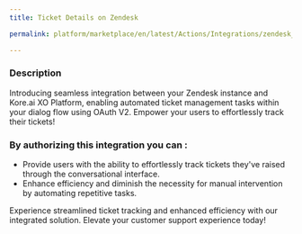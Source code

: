 ```yaml
---
title: Ticket Details on Zendesk

permalink: platform/marketplace/en/latest/Actions/Integrations/zendesk_ticketDetails

---
```


### Description

Introducing seamless integration between your Zendesk instance and Kore.ai XO Platform, enabling automated ticket management tasks within your dialog flow using OAuth V2. Empower your users to effortlessly track their tickets!

### By authorizing this integration you can :
- Provide users with the ability to effortlessly track tickets they've raised through the conversational interface.
- Enhance efficiency and diminish the necessity for manual intervention by automating repetitive tasks.

Experience streamlined ticket tracking and enhanced efficiency with our integrated solution. Elevate your customer support experience today!

